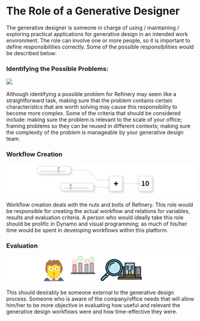 # The Role of a Generative Designer

The generative designer is someone in charge of using / maintaining / exploring practical applications for  generative design in an intended work environment. The role can involve one or more people, so it is important to define responsibilities correctly. Some of the possible responsibilities would be described below:

### Identifying the Possible Problems:

<img src="../../assets/gdoffice/therole1.png"/>

Although identifying a possible problem for Refinery may seem like a straightforward task, making sure that the problem contains certain characteristics that are worth solving may cause this responsibility to become more complex. Some of the criteria that should be considered include: making sure the problem is relevant to the scale of your office; framing problems so they can be reused in different contexts; making sure the complexity of the problem is manageable by your generative design team.

### Workflow Creation

<img src="../assets/gdoffice/therole2.png"/>

Workflow creation deals with the nuts and bolts of Refinery. This role would be responsible for creating the actual workflow and relations for variables, results and evaluation criteria. A person who would ideally take this role should be prolific in Dynamo and visual programming; as much of his/her time would be spent in developing workflows within this platform.

### Evaluation

<img src="../assets/gdoffice/therole3.png"/>

This should desirably be someone external to the generative design process. Someone who is aware of the company/office needs that will allow him/her to be more objective in evaluating how useful and relevant the generative design workflows were and how time-effective they were.